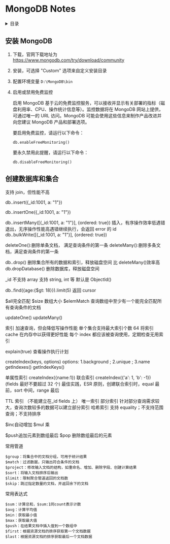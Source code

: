 # MongoDB Notes

<!-- markdown="1" is required for GitHub Pages to render the TOC properly. -->
<details markdown="1">
<summary>目录</summary>

- [安装 MongoDB](#安装-mongodb)

</details>

## 安装 MongoDB

1. 下载，官网下载地址为 <https://www.mongodb.com/try/download/community>
2. 安装，可选择 "Custom" 选项来自定义安装目录
3. 配置环境变量 `D:\MongoDB\bin`
4. 启用或禁用免费监控

   启用 MongoDB 基于云的免费监控服务，可以接收并显示有关部署的指标（磁盘利用率、CPU、操作统计信息等）。监控数据将在 MongoDB 网站上提供，可通过唯一的 URL 访问。MongoDB 可能会使用这些信息来制作产品改进并向您建议 MongoDB 产品和部署选项。

   要启用免费监控，请运行以下命令：

   ```mongo
   db.enableFreeMonitoring()
   ```

   要永久禁用此提醒，请运行以下命令：

   ```mongo
   db.disableFreeMonitoring()
   ```

## 创建数据库和集合

支持 join，但性能不高

db.<collection>.insert({\_id:1001, a: "1"})

db.<collection>.insertOne({\_id:1001, a: "1"})

db.<collection>.insertMany([{_id:1001, a: "1"}], {ordered: true})
插入，有序操作效率低遇错退出，无序操作性能高遇错继续执行，会返回 error 的 id
db.<collection>.bulkWrite([{_id:1001, a: "1"}], {ordered: true})

deleteOne():删除单条文档， 满足查询条件的第一条
deleteMany():删除多条文档，满足查询条件的第一条

db.<collection>.drop()
删除集合所有的数据和索引，释放磁盘空间
比 deleteMany()效率高
db.dropDatabase()
删除数据库，释放磁盘空间

\_id
不支持 array
支持 string, int 等
默认是 ObjectId()

db.<collection>.find({age:{$gt: 18}}).limit(5)
返回 cursor

$all完全匹配
$size 数组大小
$elemMatch 查询数组中至少有一个能完全匹配所有查询条件的文档

updateOne()
updateMany()


索引
加速查询，但会降低写操作性能
单个集合支持最大索引个数 64
将索引 cache 在内存中以获得更好性能
每个 index 都应该被查询使用，定期检查无用索引

explain(true) 查看操作执行计划

createIndex(keys, options)
options: 1.background <boolean>; 2.unique <boolean>; 3.name <string>
getIndexes()
getIndexKeys()

单属性索引
createIndex({name:1})
联合索引
createIndex({'a': 1, 'b': -1}) (fields 最好不要超过 32 个)
最佳实践，ESR 原则，创建联合索引时，equal 最前，sort 中间，range 最后



TTL 索引
（不能建立在\_id fields 上）
唯一索引
部分索引
针对部分查询需求较大，查询次数较多的数据可以建立部分索引
哈希索引
支持 equality；不支持范围查询；不支持排序



$inc自动增加
$mul 乘

$push追加元素到数组最后
$pop 删除数组最后的元素


常用管道

    $group：将集合中的文档分组，可用于统计结果
    $match：过滤数据，只输出符合条件的文档
    $project：修改输入文档的结构，如重命名、增加、删除字段、创建计算结果
    $sort：将输入文档排序后输出
    $limit：限制聚合管道返回的文档数
    $skip：跳过指定数量的文档，并返回余下的文档

常用表达式

    $sum：计算总和，$sum:1同count表示计数
    $avg：计算平均值
    $min：获取最小值
    $max：获取最大值
    $push：在结果文档中插入值到一个数组中
    $first：根据资源文档的排序获取第一个文档数据
    $last：根据资源文档的排序获取最后一个文档数据